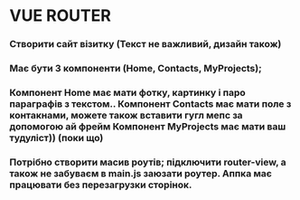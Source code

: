 # VUE ROUTER

### Створити сайт візитку (Текст не важливий, дизайн також)

### Має бути 3 компоненти (Home, Contacts, MyProjects);

### Компонент Home має мати фотку, картинку і паро параграфів з текстом.. Компонент Contacts має мати поле з контакнами, можете також вставити гугл мепс за допомогою ай фрейм Компонент MyProjects має мати ваш тудуліст)) (поки що)

### Потрібно створити масив роутів; підключити router-view, а також не забуваєм в main.js заюзати роутер. Аппка має працювати без перезагрузки сторінок.